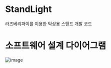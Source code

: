 # StandLight
라즈베리파이를 이용한 탁상용 스탠드 개발 코드

# 소프트웨어 설계 다이어그램
![image](https://user-images.githubusercontent.com/102197947/190328077-9dfd611f-2445-4c6b-865f-1cacfa4527dc.png)
